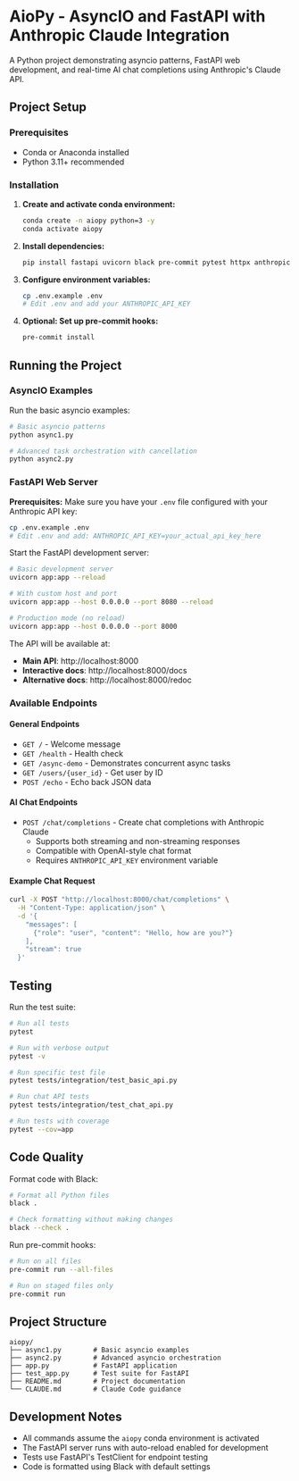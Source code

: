 # AioPy - AsyncIO and FastAPI with Anthropic Claude Integration

A Python project demonstrating asyncio patterns, FastAPI web development, and real-time AI chat completions using Anthropic's Claude API.

## Project Setup

### Prerequisites
- Conda or Anaconda installed
- Python 3.11+ recommended

### Installation

1. **Create and activate conda environment:**
   ```bash
   conda create -n aiopy python=3 -y
   conda activate aiopy
   ```

2. **Install dependencies:**
   ```bash
   pip install fastapi uvicorn black pre-commit pytest httpx anthropic python-dotenv pytest-asyncio
   ```

3. **Configure environment variables:**
   ```bash
   cp .env.example .env
   # Edit .env and add your ANTHROPIC_API_KEY
   ```

4. **Optional: Set up pre-commit hooks:**
   ```bash
   pre-commit install
   ```

## Running the Project

### AsyncIO Examples

Run the basic asyncio examples:
```bash
# Basic asyncio patterns
python async1.py

# Advanced task orchestration with cancellation
python async2.py
```

### FastAPI Web Server

**Prerequisites:** Make sure you have your `.env` file configured with your Anthropic API key:
```bash
cp .env.example .env
# Edit .env and add: ANTHROPIC_API_KEY=your_actual_api_key_here
```

Start the FastAPI development server:
```bash
# Basic development server
uvicorn app:app --reload

# With custom host and port
uvicorn app:app --host 0.0.0.0 --port 8080 --reload

# Production mode (no reload)
uvicorn app:app --host 0.0.0.0 --port 8000
```

The API will be available at:
- **Main API**: http://localhost:8000
- **Interactive docs**: http://localhost:8000/docs
- **Alternative docs**: http://localhost:8000/redoc

### Available Endpoints

#### General Endpoints
- `GET /` - Welcome message
- `GET /health` - Health check
- `GET /async-demo` - Demonstrates concurrent async tasks
- `GET /users/{user_id}` - Get user by ID
- `POST /echo` - Echo back JSON data

#### AI Chat Endpoints
- `POST /chat/completions` - Create chat completions with Anthropic Claude
  - Supports both streaming and non-streaming responses
  - Compatible with OpenAI-style chat format
  - Requires `ANTHROPIC_API_KEY` environment variable

#### Example Chat Request
```bash
curl -X POST "http://localhost:8000/chat/completions" \
  -H "Content-Type: application/json" \
  -d '{
    "messages": [
      {"role": "user", "content": "Hello, how are you?"}
    ],
    "stream": true
  }'
```

## Testing

Run the test suite:
```bash
# Run all tests
pytest

# Run with verbose output
pytest -v

# Run specific test file
pytest tests/integration/test_basic_api.py

# Run chat API tests
pytest tests/integration/test_chat_api.py

# Run tests with coverage
pytest --cov=app
```

## Code Quality

Format code with Black:
```bash
# Format all Python files
black .

# Check formatting without making changes
black --check .
```

Run pre-commit hooks:
```bash
# Run on all files
pre-commit run --all-files

# Run on staged files only
pre-commit run
```

## Project Structure

```
aiopy/
├── async1.py        # Basic asyncio examples
├── async2.py        # Advanced asyncio orchestration
├── app.py           # FastAPI application
├── test_app.py      # Test suite for FastAPI
├── README.md        # Project documentation
└── CLAUDE.md        # Claude Code guidance
```

## Development Notes

- All commands assume the `aiopy` conda environment is activated
- The FastAPI server runs with auto-reload enabled for development
- Tests use FastAPI's TestClient for endpoint testing
- Code is formatted using Black with default settings
